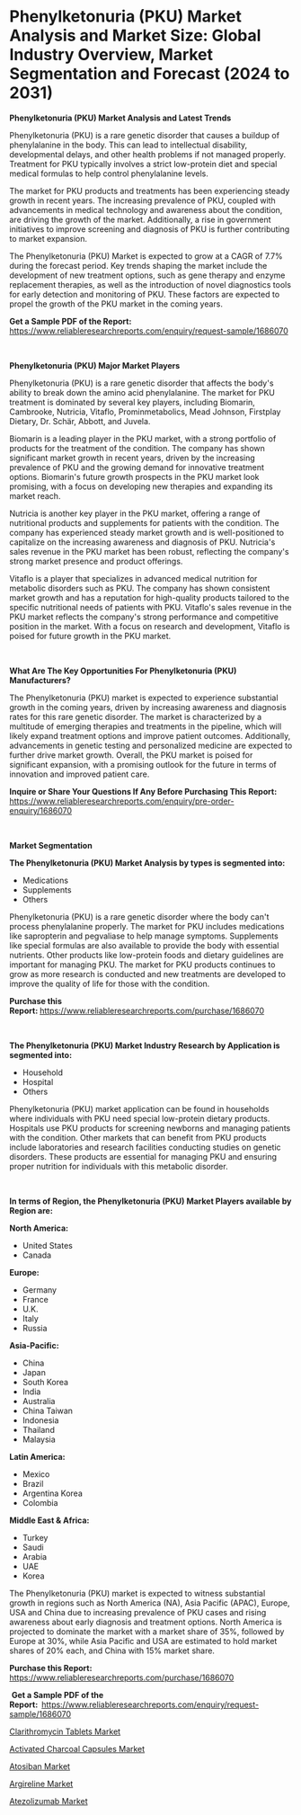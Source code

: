 <p><h1>Phenylketonuria (PKU) Market Analysis and Market Size: Global Industry Overview, Market Segmentation and Forecast (2024 to 2031)</h1></p><p><strong>Phenylketonuria (PKU) Market Analysis and Latest Trends</strong></p>
<p><p>Phenylketonuria (PKU) is a rare genetic disorder that causes a buildup of phenylalanine in the body. This can lead to intellectual disability, developmental delays, and other health problems if not managed properly. Treatment for PKU typically involves a strict low-protein diet and special medical formulas to help control phenylalanine levels.</p><p>The market for PKU products and treatments has been experiencing steady growth in recent years. The increasing prevalence of PKU, coupled with advancements in medical technology and awareness about the condition, are driving the growth of the market. Additionally, a rise in government initiatives to improve screening and diagnosis of PKU is further contributing to market expansion.</p><p>The Phenylketonuria (PKU) Market is expected to grow at a CAGR of 7.7% during the forecast period. Key trends shaping the market include the development of new treatment options, such as gene therapy and enzyme replacement therapies, as well as the introduction of novel diagnostics tools for early detection and monitoring of PKU. These factors are expected to propel the growth of the PKU market in the coming years.</p></p>
<p><strong>Get a Sample PDF of the Report:&nbsp;</strong> <a href="https://www.reliableresearchreports.com/enquiry/request-sample/1686070">https://www.reliableresearchreports.com/enquiry/request-sample/1686070</a></p>
<p>&nbsp;</p>
<p><strong>Phenylketonuria (PKU) Major Market Players</strong></p>
<p><p>Phenylketonuria (PKU) is a rare genetic disorder that affects the body's ability to break down the amino acid phenylalanine. The market for PKU treatment is dominated by several key players, including Biomarin, Cambrooke, Nutricia, Vitaflo, Prominmetabolics, Mead Johnson, Firstplay Dietary, Dr. Schär, Abbott, and Juvela.</p><p>Biomarin is a leading player in the PKU market, with a strong portfolio of products for the treatment of the condition. The company has shown significant market growth in recent years, driven by the increasing prevalence of PKU and the growing demand for innovative treatment options. Biomarin's future growth prospects in the PKU market look promising, with a focus on developing new therapies and expanding its market reach.</p><p>Nutricia is another key player in the PKU market, offering a range of nutritional products and supplements for patients with the condition. The company has experienced steady market growth and is well-positioned to capitalize on the increasing awareness and diagnosis of PKU. Nutricia's sales revenue in the PKU market has been robust, reflecting the company's strong market presence and product offerings.</p><p>Vitaflo is a player that specializes in advanced medical nutrition for metabolic disorders such as PKU. The company has shown consistent market growth and has a reputation for high-quality products tailored to the specific nutritional needs of patients with PKU. Vitaflo's sales revenue in the PKU market reflects the company's strong performance and competitive position in the market. With a focus on research and development, Vitaflo is poised for future growth in the PKU market.</p></p>
<p>&nbsp;</p>
<p><strong>What Are The Key Opportunities For Phenylketonuria (PKU) Manufacturers?</strong></p>
<p><p>The Phenylketonuria (PKU) market is expected to experience substantial growth in the coming years, driven by increasing awareness and diagnosis rates for this rare genetic disorder. The market is characterized by a multitude of emerging therapies and treatments in the pipeline, which will likely expand treatment options and improve patient outcomes. Additionally, advancements in genetic testing and personalized medicine are expected to further drive market growth. Overall, the PKU market is poised for significant expansion, with a promising outlook for the future in terms of innovation and improved patient care.</p></p>
<p><strong>Inquire or Share Your Questions If Any Before Purchasing This Report:</strong> <a href="https://www.reliableresearchreports.com/enquiry/pre-order-enquiry/1686070">https://www.reliableresearchreports.com/enquiry/pre-order-enquiry/1686070</a></p>
<p>&nbsp;</p>
<p><strong>Market Segmentation</strong></p>
<p><strong>The Phenylketonuria (PKU) Market Analysis by types is segmented into:</strong></p>
<p><ul><li>Medications</li><li>Supplements</li><li>Others</li></ul></p>
<p><p>Phenylketonuria (PKU) is a rare genetic disorder where the body can't process phenylalanine properly. The market for PKU includes medications like sapropterin and pegvaliase to help manage symptoms. Supplements like special formulas are also available to provide the body with essential nutrients. Other products like low-protein foods and dietary guidelines are important for managing PKU. The market for PKU products continues to grow as more research is conducted and new treatments are developed to improve the quality of life for those with the condition.</p></p>
<p><strong>Purchase this Report:&nbsp;</strong><a href="https://www.reliableresearchreports.com/purchase/1686070">https://www.reliableresearchreports.com/purchase/1686070</a></p>
<p>&nbsp;</p>
<p><strong>The Phenylketonuria (PKU) Market Industry Research by Application is segmented into:</strong></p>
<p><ul><li>Household</li><li>Hospital</li><li>Others</li></ul></p>
<p><p>Phenylketonuria (PKU) market application can be found in households where individuals with PKU need special low-protein dietary products. Hospitals use PKU products for screening newborns and managing patients with the condition. Other markets that can benefit from PKU products include laboratories and research facilities conducting studies on genetic disorders. These products are essential for managing PKU and ensuring proper nutrition for individuals with this metabolic disorder.</p></p>
<p>&nbsp;</p>
<p><strong>In terms of Region, the Phenylketonuria (PKU) Market Players available by Region are:</strong></p>
<p>
    <p> <strong> North America: </strong>
        <ul>
            <li>United States</li>
            <li>Canada</li>
        </ul>
        </p> 
    <p> <strong> Europe: </strong>
        <ul>
            <li>Germany</li>
            <li>France</li>
            <li>U.K.</li>
            <li>Italy</li>
            <li>Russia</li>
        </ul>
        </p> 
    <p> <strong> Asia-Pacific: </strong>
        <ul>
            <li>China</li>
            <li>Japan</li>
            <li>South Korea</li>
            <li>India</li>
            <li>Australia</li>
            <li>China Taiwan</li>
            <li>Indonesia</li>
            <li>Thailand</li>
            <li>Malaysia</li>
        </ul>
        </p> 
    <p> <strong> Latin America: </strong>
        <ul>
            <li>Mexico</li>
            <li>Brazil</li>
            <li>Argentina Korea</li>
            <li>Colombia</li>
        </ul>
        </p> 
    <p> <strong> Middle East & Africa: </strong>
        <ul>
            <li>Turkey</li>
            <li>Saudi</li>
            <li>Arabia</li>
            <li>UAE</li>
            <li>Korea</li>
        </ul>
    </p>
    </p>
<p><p>The Phenylketonuria (PKU) market is expected to witness substantial growth in regions such as North America (NA), Asia Pacific (APAC), Europe, USA and China due to increasing prevalence of PKU cases and rising awareness about early diagnosis and treatment options. North America is projected to dominate the market with a market share of 35%, followed by Europe at 30%, while Asia Pacific and USA are estimated to hold market shares of 20% each, and China with 15% market share.</p></p>
<p><strong>Purchase this Report: </strong><a href="https://www.reliableresearchreports.com/purchase/1686070">https://www.reliableresearchreports.com/purchase/1686070</a></p>
<p>&nbsp;<strong>Get a Sample PDF of the Report:&nbsp;&nbsp;</strong><a href="https://www.reliableresearchreports.com/enquiry/request-sample/1686070">https://www.reliableresearchreports.com/enquiry/request-sample/1686070</a></p>
<p><strong></strong></p>
<p><p><a href="https://medium.com/@anibalstamm1912/clarithromycin-tablets-market-size-market-outlook-and-market-forecast-2024-to-2031-8c84230d7cf6">Clarithromycin Tablets Market</a></p><p><a href="https://medium.com/@dessiefadel/activated-charcoal-capsules-market-size-cagr-trends-2024-2030-706f827a0d78">Activated Charcoal Capsules Market</a></p><p><a href="https://medium.com/@terrellconn/atosiban-market-report-reveals-the-latest-trends-and-growth-opportunities-of-this-market-ef3abf652d33">Atosiban Market</a></p><p><a href="https://medium.com/@terrellconn/argireline-nbsp-market-focuses-on-market-share-size-and-projected-forecast-till-2031-0473fe4658da">Argireline Market</a></p><p><a href="https://medium.com/@charvi.reportprime/atezolizumab-market-analysis-its-cagr-market-segmentation-and-global-industry-overview-e6d49c0d805d">Atezolizumab Market</a></p></p>